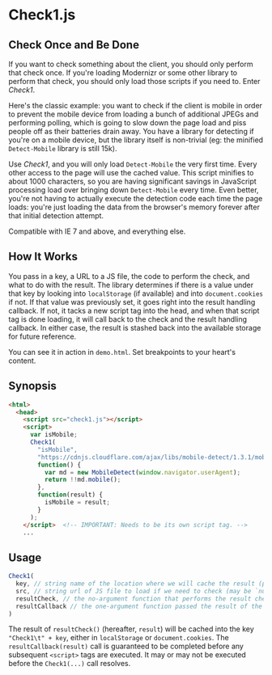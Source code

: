 Check1.js
============

Check Once and Be Done
------------------------

If you want to check something about the client, you should only perform that check once.  If you're loading Modernizr or some other library to perform that check,
you should only load those scripts if you need to. Enter *Check1*.

Here's the classic example: you want to check if the client is mobile in order to prevent the mobile device from loading a bunch of additional JPEGs and performing polling,
which is going to slow down the page load and piss people off as their batteries drain away. You have a library for detecting if you're on a mobile device, but the library
itself is non-trivial (eg: the minified `Detect-Mobile` library is still 15k).

Use *Check1*, and you will only load `Detect-Mobile` the very first time. Every other access to the page will use the cached value. This script minifies to about 1000
characters, so you are having significant savings in JavaScript processing load over bringing down `Detect-Mobile` every time. Even better, you're not having to actually
execute the detection code each time the page loads: you're just loading the data from the browser's memory forever after that initial detection attempt.

Compatible with IE 7 and above, and everything else.

How It Works
--------------

You pass in a key, a URL to a JS file, the code to perform the check, and what to do with the result. The library determines if there is a value under that key
by looking into `localStorage` (if available) and into `document.cookies` if not. If that value was previously set, it goes right into the result handling callback.
If not, it tacks a new script tag into the head, and when that script tag is done loading, it will call back to the check and the result handling callback.  In
either case, the result is stashed back into the available storage for future reference.

You can see it in action in `demo.html`. Set breakpoints to your heart's content.

Synopsis
---------

```html
<html>
  <head>
    <script src="check1.js"></script>
    <script>
      var isMobile;
      Check1(
        "isMobile",
        "https://cdnjs.cloudflare.com/ajax/libs/mobile-detect/1.3.1/mobile-detect.js",
        function() {
          var md = new MobileDetect(window.navigator.userAgent);
          return !!md.mobile();
        },
        function(result) {
          isMobile = result;
        }
      );
    </script>  <!-- IMPORTANT: Needs to be its own script tag. -->
    ...
```

Usage
--------

```javascript
Check1(
  key, // string name of the location where we will cache the result (prepended with "Check1\t")
  src, // string url of JS file to load if we need to check (may be `null` if you don't want to load anything)
  resultCheck, // the no-argument function that performs the result check, run after the JS file is loaded
  resultCallback // the one-argument function passed the result of the check, whether or not is was performed on this page load
)
```

The result of `resultCheck()` (hereafter, `result`) will be cached into the key `"Check1\t" + key`, either in `localStorage` or `document.cookies`.
The `resultCallback(result)` call is guaranteed to be completed before any subsequent `<script>` tags are executed.  It may or may not
be executed before the `Check1(...)` call resolves.
